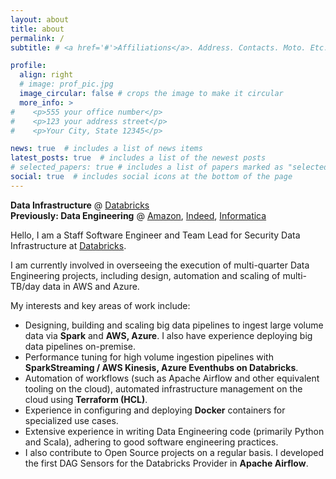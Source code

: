 ```yaml
---
layout: about
title: about
permalink: /
subtitle: # <a href='#'>Affiliations</a>. Address. Contacts. Moto. Etc.

profile:
  align: right
  # image: prof_pic.jpg
  image_circular: false # crops the image to make it circular
  more_info: >
#    <p>555 your office number</p>
#    <p>123 your address street</p>
#    <p>Your City, State 12345</p>

news: true  # includes a list of news items
latest_posts: true  # includes a list of the newest posts
# selected_papers: true # includes a list of papers marked as "selected={true}"
social: true  # includes social icons at the bottom of the page
---
```


**Data Infrastructure** @ [Databricks](https://www.databricks.com/) \
**Previously: Data Engineering** @ [Amazon](https://www.primevideotech.com/our-innovation), [Indeed](https://engineering.indeedblog.com/blog/2018/10/imhotep-scalable-efficient-and-fast/), [Informatica](https://www.informatica.com/)

Hello, I am a Staff Software Engineer and Team Lead for Security Data Infrastructure at [Databricks](https://www.databricks.com/).

I am currently involved in overseeing the execution of multi-quarter Data Engineering projects, including design, automation and scaling of multi-TB/day data in AWS and Azure.

My interests and key areas of work include: 
* Designing, building and scaling big data pipelines to ingest large volume data via **Spark** and **AWS, Azure**. I also have experience deploying big data pipelines on-premise.
* Performance tuning for high volume ingestion pipelines with **SparkStreaming / AWS Kinesis, Azure Eventhubs on Databricks**.
* Automation of workflows (such as Apache Airflow and other equivalent tooling on the cloud), automated infrastructure management on the cloud using **Terraform (HCL)**.
* Experience in configuring and deploying **Docker** containers for specialized use cases.
* Extensive experience in writing Data Engineering code (primarily Python and Scala), adhering to good software engineering practices.
* I also contribute to Open Source projects on a regular basis. I developed the first DAG Sensors for the Databricks Provider in **Apache Airflow**.


